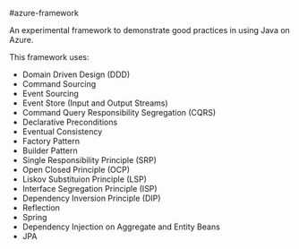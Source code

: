 #azure-framework

An experimental framework to demonstrate good practices in using Java on Azure.

This framework uses:
* Domain Driven Design (DDD)
* Command Sourcing
* Event Sourcing
* Event Store (Input and Output Streams)
* Command Query Responsibility Segregation (CQRS)
* Declarative Preconditions
* Eventual Consistency
* Factory Pattern
* Builder Pattern
* Single Responsibility Principle (SRP)
* Open Closed Principle (OCP)
* Liskov Substituion Principle (LSP)
* Interface Segregation Principle (ISP)
* Dependency Inversion Principle (DIP)
* Reflection
* Spring
* Dependency Injection on Aggregate and Entity Beans
* JPA
